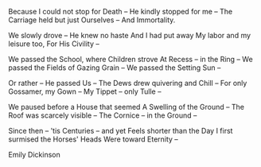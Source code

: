 Because I could not stop for Death –
He kindly stopped for me –
The Carriage held but just Ourselves –
And Immortality.

We slowly drove – He knew no haste
And I had put away
My labor and my leisure too,
For His Civility –

We passed the School, where Children strove
At Recess – in the Ring –
We passed the Fields of Gazing Grain –
We passed the Setting Sun –

Or rather – He passed Us –
The Dews drew quivering and Chill –
For only Gossamer, my Gown –
My Tippet – only Tulle –

We paused before a House that seemed
A Swelling of the Ground –
The Roof was scarcely visible –
The Cornice – in the Ground –

Since then – 'tis Centuries – and yet
Feels shorter than the Day
I first surmised the Horses' Heads
Were toward Eternity –

Emily Dickinson